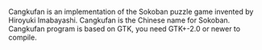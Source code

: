 Cangkufan is an implementation of the Sokoban puzzle game invented by Hiroyuki Imabayashi.
Cangkufan is the Chinese name for Sokoban.
Cangkufan program is based on GTK, you need GTK+-2.0 or newer to compile.